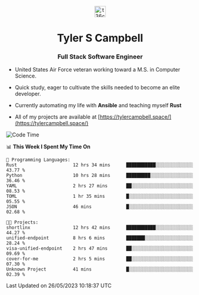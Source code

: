 <p align="center">
<a href="https://www.linkedin.com/in/t36campbell" target="blank"><img align="center" src="https://ik.imagekit.io/t36campbell/Portfolio/linkedin.png.original_m8bbGgPh6.png" alt="t36campbell" height="30" width="30" /></a>
</p>
<h1 align="center">Tyler S Campbell</h1>
<h3 align="center">Full Stack Software Engineer</h3>

* United States Air Force veteran working toward a M.S. in Computer Science.

* Quick study, eager to cultivate the skills needed to become an elite developer.

* Currently automating my life with **Ansible** and teaching myself **Rust**

* All of my projects are available at [https://tylercampbell.space/](https://tylercampbell.space/)

<!--START_SECTION:waka-->
![Code Time](http://img.shields.io/badge/Code%20Time-2%2C526%20hrs%208%20mins-blue)

📊 **This Week I Spent My Time On** 

```text
💬 Programming Languages: 
Rust                     12 hrs 34 mins      ███████████░░░░░░░░░░░░░░   43.77 % 
Python                   10 hrs 28 mins      █████████░░░░░░░░░░░░░░░░   36.46 % 
YAML                     2 hrs 27 mins       ██░░░░░░░░░░░░░░░░░░░░░░░   08.53 % 
TOML                     1 hr 35 mins        █░░░░░░░░░░░░░░░░░░░░░░░░   05.55 % 
JSON                     46 mins             █░░░░░░░░░░░░░░░░░░░░░░░░   02.68 % 

🐱‍💻 Projects: 
shortlinx                12 hrs 42 mins      ███████████░░░░░░░░░░░░░░   44.27 % 
unified-endpoint         8 hrs 6 mins        ███████░░░░░░░░░░░░░░░░░░   28.24 % 
visa-unified-endpoint    2 hrs 47 mins       ██░░░░░░░░░░░░░░░░░░░░░░░   09.69 % 
cover-for-me             2 hrs 5 mins        ██░░░░░░░░░░░░░░░░░░░░░░░   07.30 % 
Unknown Project          41 mins             █░░░░░░░░░░░░░░░░░░░░░░░░   02.39 % 
```


 Last Updated on 26/05/2023 10:18:37 UTC
<!--END_SECTION:waka-->
